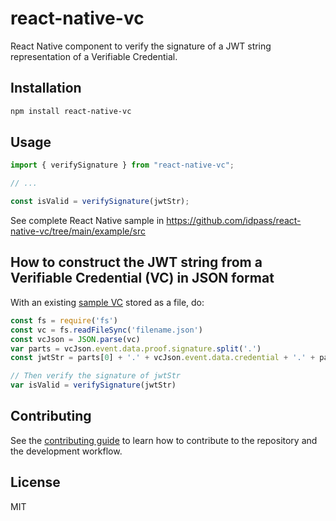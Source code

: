 # react-native-vc

React Native component to verify the signature of a JWT string representation of a Verifiable Credential.

## Installation

``` sh
npm install react-native-vc
```

## Usage
``` js
import { verifySignature } from "react-native-vc";

// ...

const isValid = verifySignature(jwtStr);
```

See complete React Native sample in https://github.com/idpass/react-native-vc/tree/main/example/src

## How to construct the JWT string from a Verifiable Credential (VC) in JSON format
With an existing [sample VC](https://github.com/idpass/mimoto/blob/develop/src/main/resources/template.json) stored as a file, do:

``` js
const fs = require('fs')
const vc = fs.readFileSync('filename.json')
const vcJson = JSON.parse(vc)
var parts = vcJson.event.data.proof.signature.split('.')
const jwtStr = parts[0] + '.' + vcJson.event.data.credential + '.' + parts[2]

// Then verify the signature of jwtStr
var isValid = verifySignature(jwtStr) 
```

## Contributing

See the [contributing guide](CONTRIBUTING.md) to learn how to contribute to the repository and the development workflow.

## License

MIT
